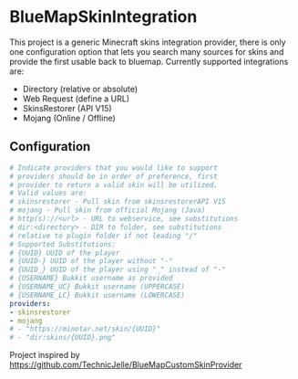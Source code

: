 # BlueMapSkinIntegration
This project is a generic Minecraft skins integration provider, there is only one configuration option that lets you search many sources for skins and provide the first usable back to bluemap. Currently supported integrations are:

 - Directory (relative or absolute)
 - Web Request (define a URL)
 - SkinsRestorer (API V15)
 - Mojang (Online / Offline)

## Configuration
```yaml
# Indicate providers that you would like to support
# providers should be in order of preference, first
# provider to return a valid skin will be utilized.
# Valid values are:
# skinsrestorer - Pull skin from skinsrestorerAPI V15
# mojang - Pull skin from official Mojang (Java)
# http(s)://<url> - URL to webservice, see substitutions
# dir:<directory> - DIR to folder, see substitutions
# relative to plugin folder if not leading "/"
# Supported Substitutions:
# {UUID} UUID of the player
# {UUID-} UUID of the player without "-"
# {UUID_} UUID of the player using "_" instead of "-"
# {USERNAME} Bukkit username as provided
# {USERNAME_UC} Bukkit username (UPPERCASE)
# {USERNAME_LC} Bukkit username (LOWERCASE)
providers:
- skinsrestorer
- mojang
# - "https://minotar.net/skin/{UUID}"
# - "dir:skins/{UUID}.png"
```

Project inspired by https://github.com/TechnicJelle/BlueMapCustomSkinProvider
